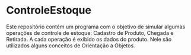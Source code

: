 # ControleEstoque

Este repositório contém um programa com o objetivo de simular algumas operações de controle de estoque: Cadastro de Produto, Chegada e Retirada. A cada operação é exibido os dados do produto. Nele são utilizados alguns conceitos de Orientação a Objetos.
